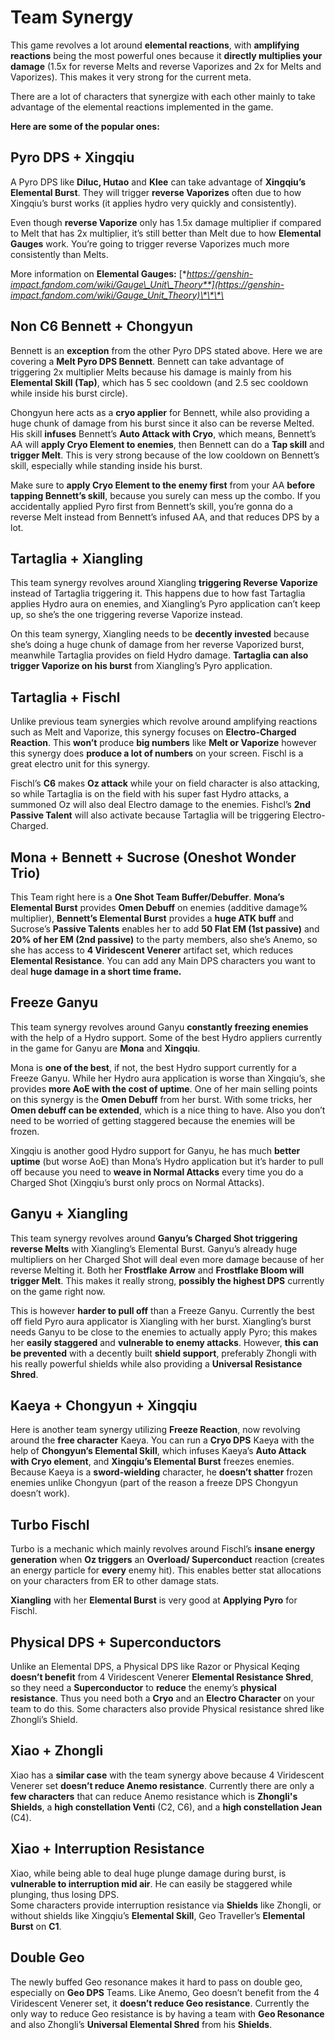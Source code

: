 # Team Synergy

This game revolves a lot around **elemental reactions**, with **amplifying reactions** being the most powerful ones because it **directly multiplies your damage** \(1.5x for reverse Melts and reverse Vaporizes and 2x for Melts and Vaporizes\). This makes it very strong for the current meta.

There are a lot of characters that synergize with each other mainly to take advantage of the elemental reactions implemented in the game. 

**Here are some of the popular ones:**

## **Pyro DPS + Xingqiu** 

A Pyro DPS like **Diluc, Hutao** and **Klee** can take advantage of **Xingqiu’s Elemental Burst**. They will trigger **reverse Vaporizes** often due to how Xingqiu’s burst works \(it applies hydro very quickly and consistently\).   
  
Even though **reverse Vaporize** only has 1.5x damage multiplier if compared to Melt that has 2x multiplier, it’s still better than Melt due to how **Elemental Gauges** work. You’re going to trigger reverse Vaporizes much more consistently than Melts.  
  
More information on **Elemental Gauges:** [**https://genshin-impact.fandom.com/wiki/Gauge\_Unit\_Theory**](https://genshin-impact.fandom.com/wiki/Gauge_Unit_Theory)\*\*\*\*

## **Non C6 Bennett + Chongyun** 

Bennett is an **exception** from the other Pyro DPS stated above. Here we are covering a **Melt Pyro DPS Bennett**. Bennett can take advantage of triggering 2x multiplier Melts because his damage is mainly from his **Elemental Skill \(Tap\)**, which has 5 sec cooldown \(and 2.5 sec cooldown while inside his burst circle\).   
  
Chongyun here acts as a **cryo applier** for Bennett, while also providing a huge chunk of damage from his burst since it also can be reverse Melted. His skill **infuses** Bennett’s **Auto Attack with Cryo**, which means, Bennett’s AA will **apply Cryo Element to enemies**, then Bennett can do a **Tap skill** and **trigger Melt**. This is very strong because of the low cooldown on Bennett’s skill, especially while standing inside his burst.   
  
Make sure to **apply Cryo Element to the enemy first** from your AA **before tapping Bennett’s skill**, because you surely can mess up the combo. If you accidentally applied Pyro first from Bennett’s skill, you’re gonna do a reverse Melt instead from Bennett’s infused AA, and that reduces DPS by a lot.

## **Tartaglia + Xiangling**

This team synergy revolves around Xiangling **triggering Reverse Vaporize** instead of Tartaglia triggering it. This happens due to how fast Tartaglia applies Hydro aura on enemies, and Xiangling’s Pyro application can’t keep up, so she’s the one triggering reverse Vaporize instead.  
  
On this team synergy, Xiangling needs to be **decently invested** because she’s doing a huge chunk of damage from her reverse Vaporized burst, meanwhile Tartaglia provides on field Hydro damage. **Tartaglia can also trigger Vaporize on his burst** from Xiangling’s Pyro application.

## **Tartaglia + Fischl** 

Unlike previous team synergies which revolve around amplifying reactions such as Melt and Vaporize, this synergy focuses on **Electro-Charged Reaction**. This **won’t** produce **big numbers** like **Melt or Vaporize** however this synergy does **produce a lot of numbers** on your screen. Fischl is a great electro unit for this synergy.  
  
Fischl’s **C6** makes **Oz attack** while your on field character is also attacking, so while Tartaglia is on the field with his super fast Hydro attacks, a summoned Oz will also deal Electro damage to the enemies. Fishcl’s **2nd Passive Talent** will also activate because Tartaglia will be triggering Electro-Charged.

## **Mona + Bennett + Sucrose \(Oneshot Wonder Trio\)**

This Team right here is a **One Shot Team Buffer/Debuffer**. **Mona’s Elemental Burst** provides **Omen Debuff** on enemies \(additive damage% multiplier\), **Bennett’s Elemental Burst** provides a **huge ATK buff** and Sucrose’s **Passive Talents** enables her to add **50 Flat EM \(1st passive\)** and **20% of her EM \(2nd passive\)** to the party members, also she’s Anemo, so she has access to **4 Viridescent Venerer** artifact set, which reduces **Elemental Resistance**. You can add any Main DPS characters you want to deal **huge damage in a short time frame.**

## **Freeze Ganyu**

This team synergy revolves around Ganyu **constantly freezing enemies** with the help of a Hydro support. Some of the best Hydro appliers currently in the game for Ganyu are **Mona** and **Xingqiu**.

Mona is **one of the best**, if not, the best Hydro support currently for a Freeze Ganyu. While her Hydro aura application is worse than Xingqiu’s, she provides **more AoE with the cost of uptime**. One of her main selling points on this synergy is the **Omen Debuff** from her burst. With some tricks, her **Omen debuff can be extended**, which is a nice thing to have. Also you don’t need to be worried of getting staggered because the enemies will be frozen.  
  
Xingqiu is another good Hydro support for Ganyu, he has much **better uptime** \(but worse AoE\) than Mona’s Hydro application but it’s harder to pull off because you need to **weave in Normal Attacks** every time you do a Charged Shot \(Xingqiu’s burst only procs on Normal Attacks\).

## **Ganyu + Xiangling**

This team synergy revolves around **Ganyu’s Charged Shot triggering reverse Melts** with Xiangling’s Elemental Burst. Ganyu’s already huge multipliers on her Charged Shot will deal even more damage because of her reverse Melting it. Both her **Frostflake Arrow** and **Frostflake Bloom will trigger Melt**. This makes it really strong, **possibly the highest DPS** currently on the game right now. 

This is however **harder to pull off** than a Freeze Ganyu. Currently the best off field Pyro aura applicator is Xiangling with her burst. Xiangling’s burst needs Ganyu to be close to the enemies to actually apply Pyro; this makes her **easily staggered** and **vulnerable to enemy attacks**. However, **this can be prevented** with a decently built **shield support**, preferably Zhongli with his really powerful shields while also providing a **Universal Resistance Shred**.

## **Kaeya + Chongyun + Xingqiu**

Here is another team synergy utilizing **Freeze Reaction**, now revolving around the **free character** Kaeya. You can run a **Cryo DPS** Kaeya with the help of **Chongyun’s Elemental Skill**, which infuses Kaeya’s **Auto Attack with Cryo element**, and **Xingqiu’s Elemental Burst** freezes enemies. Because Kaeya is a **sword-wielding** character, he **doesn’t shatter** frozen enemies unlike Chongyun \(part of the reason a freeze DPS Chongyun doesn’t work\).

## **Turbo Fischl**

Turbo is a mechanic which mainly revolves around Fischl’s **insane energy generation** when **Oz triggers** an **Overload/ Superconduct** reaction \(creates an energy particle for **every** enemy hit\). This enables better stat allocations on your characters from ER to other damage stats.  
  
**Xiangling** with her **Elemental Burst** is very good at **Applying Pyro** for Fischl.

## **Physical DPS + Superconductors**

Unlike an Elemental DPS, a Physical DPS like Razor or Physical Keqing **doesn’t benefit** from 4 Viridescent Venerer **Elemental Resistance Shred**, so they need a **Superconductor** to **reduce** the enemy’s **physical resistance**. Thus you need both a **Cryo** and an **Electro Character** on your team to do this. Some characters also provide Physical resistance shred like Zhongli’s Shield.

## **Xiao + Zhongli**

Xiao has a **similar case** with the team synergy above because 4 Viridescent Venerer set **doesn’t reduce Anemo resistance**. Currently there are only a **few characters** that can reduce Anemo resistance which is **Zhongli's Shields**, a **high constellation Venti** \(C2, C6\), and a **high constellation Jean** \(C4\).

## **Xiao + Interruption Resistance**

Xiao, while being able to deal huge plunge damage during burst, is **vulnerable to interruption mid air**. He can easily be staggered while plunging, thus losing DPS.   
Some characters provide interruption resistance via **Shields** like Zhongli, or without shields like Xingqiu’s **Elemental Skill**, Geo Traveller’s **Elemental Burst** on **C1**.

## **Double Geo**

The newly buffed Geo resonance makes it hard to pass on double geo, especially on **Geo DPS** Teams. Like Anemo, Geo doesn’t benefit from the 4 Viridescent Venerer set, it **doesn’t reduce Geo resistance**. Currently the only way to reduce Geo resistance is by having a team with **Geo Resonance** and also Zhongli’s **Universal Elemental Shred** from his **Shields**.

